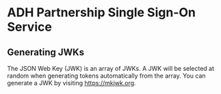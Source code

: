 # ADH Partnership Single Sign-On Service

## Generating JWKs

The JSON Web Key (JWK) is an array of JWKs. A JWK will be selected at random when generating tokens automatically from the array. You can generate a JWK by visiting https://mkjwk.org.
